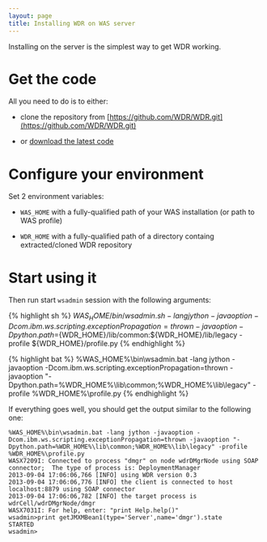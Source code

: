 ```yaml
---
layout: page
title: Installing WDR on WAS server
---
```


Installing on the server is the simplest way to get WDR working.

# Get the code

All you need to do is to either:

* clone the repository from [https://github.com/WDR/WDR.git](https://github.com/WDR/WDR.git)

* or [download the latest code](https://github.com/WDR/WDR/archive/master.zip)

# Configure your environment

Set 2 environment variables:

* `WAS_HOME` with a fully-qualified path of your WAS installation (or path to WAS profile)

* `WDR_HOME` with a fully-qualified path of a directory containg extracted/cloned WDR repository

# Start using it

Then run start `wsadmin` session with the following arguments:

{% highlight sh %}
${WAS_HOME}/bin/wsadmin.sh -lang jython -javaoption -Dcom.ibm.ws.scripting.exceptionPropagation=thrown -javaoption -Dpython.path=${WDR_HOME}/lib/common:${WDR_HOME}/lib/legacy -profile ${WDR_HOME}/profile.py
{% endhighlight %}

{% highlight bat %}
%WAS_HOME%\bin\wsadmin.bat -lang jython -javaoption -Dcom.ibm.ws.scripting.exceptionPropagation=thrown -javaoption "-Dpython.path=%WDR_HOME%\lib\common;%WDR_HOME%\lib\legacy" -profile %WDR_HOME%\profile.py
{% endhighlight %}

If everything goes well, you should get the output similar to the following one:

    %WAS_HOME%\bin\wsadmin.bat -lang jython -javaoption -Dcom.ibm.ws.scripting.exceptionPropagation=thrown -javaoption "-Dpython.path=%WDR_HOME%\lib\common;%WDR_HOME%\lib\legacy" -profile %WDR_HOME%\profile.py
    WASX7209I: Connected to process "dmgr" on node wdrDMgrNode using SOAP connector;  The type of process is: DeploymentManager
    2013-09-04 17:06:06,766 [INFO] using WDR version 0.3
    2013-09-04 17:06:06,776 [INFO] the client is connected to host localhost:8879 using SOAP connector
    2013-09-04 17:06:06,782 [INFO] the target process is wdrCell/wdrDMgrNode/dmgr
    WASX7031I: For help, enter: "print Help.help()"
    wsadmin>print getJMXMBean1(type='Server',name='dmgr').state
    STARTED
    wsadmin>

